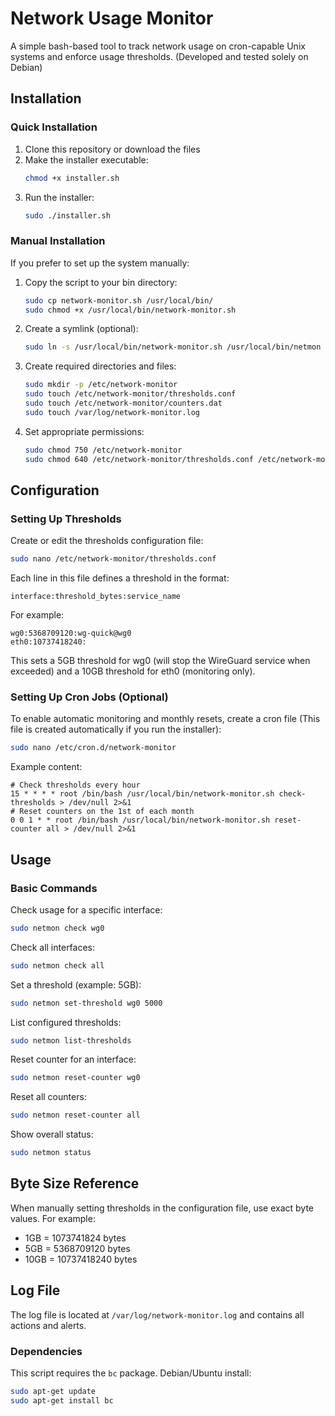 # Network Usage Monitor

A simple bash-based tool to track network usage on cron-capable Unix systems and enforce usage thresholds.
(Developed and tested solely on Debian)

## Installation

### Quick Installation

1. Clone this repository or download the files
2. Make the installer executable:
   ```bash
   chmod +x installer.sh
   ```
3. Run the installer:
   ```bash
   sudo ./installer.sh
   ```

### Manual Installation

If you prefer to set up the system manually:

1. Copy the script to your bin directory:
   ```bash
   sudo cp network-monitor.sh /usr/local/bin/
   sudo chmod +x /usr/local/bin/network-monitor.sh
   ```

2. Create a symlink (optional):
   ```bash
   sudo ln -s /usr/local/bin/network-monitor.sh /usr/local/bin/netmon
   ```

3. Create required directories and files:
   ```bash
   sudo mkdir -p /etc/network-monitor
   sudo touch /etc/network-monitor/thresholds.conf
   sudo touch /etc/network-monitor/counters.dat
   sudo touch /var/log/network-monitor.log
   ```

4. Set appropriate permissions:
   ```bash
   sudo chmod 750 /etc/network-monitor
   sudo chmod 640 /etc/network-monitor/thresholds.conf /etc/network-monitor/counters.dat /var/log/network-monitor.log
   ```

## Configuration

### Setting Up Thresholds

Create or edit the thresholds configuration file:

```bash
sudo nano /etc/network-monitor/thresholds.conf
```

Each line in this file defines a threshold in the format:
```
interface:threshold_bytes:service_name
```

For example:
```
wg0:5368709120:wg-quick@wg0
eth0:10737418240:
```

This sets a 5GB threshold for wg0 (will stop the WireGuard service when exceeded) and a 10GB threshold for eth0 (monitoring only).

### Setting Up Cron Jobs (Optional)

To enable automatic monitoring and monthly resets, create a cron file (This file is created automatically if you run the installer):

```bash
sudo nano /etc/cron.d/network-monitor
```

Example content:
```
# Check thresholds every hour
15 * * * * root /bin/bash /usr/local/bin/network-monitor.sh check-thresholds > /dev/null 2>&1
# Reset counters on the 1st of each month
0 0 1 * * root /bin/bash /usr/local/bin/network-monitor.sh reset-counter all > /dev/null 2>&1
```

## Usage

### Basic Commands

Check usage for a specific interface:
```bash
sudo netmon check wg0
```

Check all interfaces:
```bash
sudo netmon check all
```

Set a threshold (example: 5GB):
```bash
sudo netmon set-threshold wg0 5000
```

List configured thresholds:
```bash
sudo netmon list-thresholds
```

Reset counter for an interface:
```bash
sudo netmon reset-counter wg0
```

Reset all counters:
```bash
sudo netmon reset-counter all
```

Show overall status:
```bash
sudo netmon status
```

## Byte Size Reference

When manually setting thresholds in the configuration file, use exact byte values. For example:

- 1GB = 1073741824 bytes
- 5GB = 5368709120 bytes
- 10GB = 10737418240 bytes

## Log File

The log file is located at `/var/log/network-monitor.log` and contains all actions and alerts.


### Dependencies

This script requires the `bc` package. Debian/Ubuntu install:

```bash
sudo apt-get update
sudo apt-get install bc
```


